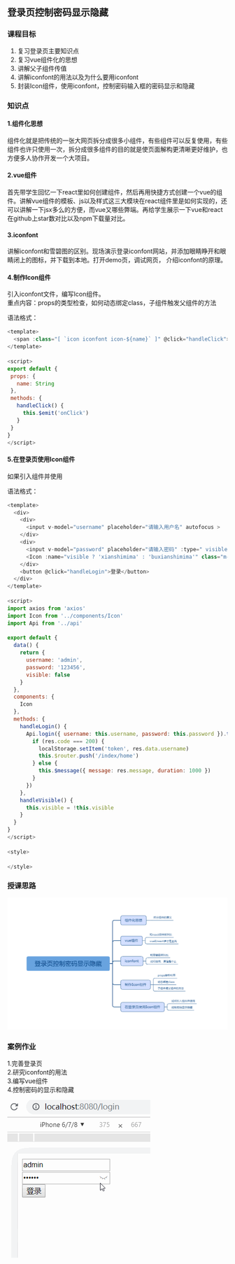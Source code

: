 ## 登录页控制密码显示隐藏

### 课程目标

1. 复习登录页主要知识点
2. 复习vue组件化的思想
3. 讲解父子组件传值
4. 讲解iconfont的用法以及为什么要用iconfont
5. 封装Icon组件，使用iconfont，控制密码输入框的密码显示和隐藏

### 知识点

#### 1.组件化思想
  组件化就是把传统的一张大网页拆分成很多小组件，有些组件可以反复使用，有些组件也许只使用一次，拆分成很多组件的目的就是使页面解构更清晰更好维护，也方便多人协作开发一个大项目。
  
#### 2.vue组件
  首先带学生回忆一下react里如何创建组件，然后再用快捷方式创建一个vue的组件。讲解vue组件的模板、js以及样式这三大模块在react组件里是如何实现的，还可以讲解一下jsx多么的方便，而vue又哪些弊端。再给学生展示一下vue和react在github上star数对比以及npm下载量对比。

#### 3.iconfont
  讲解iconfont和雪碧图的区别。现场演示登录iconfont网站，并添加眼睛睁开和眼睛闭上的图标，并下载到本地。打开demo页，调试网页，
  介绍iconfont的原理。

#### 4.制作Icon组件
  引入iconfont文件，编写Icon组件。  
  重点内容：props的类型检查，如何动态绑定class，子组件触发父组件的方法

  语法格式：
```js
<template>
  <span :class="[ `icon iconfont icon-${name}` ]" @click="handleClick"></span>
</template>

<script>
export default {
 props: {
   name: String
 },
 methods: {
   handleClick() {
     this.$emit('onClick')
   }
 }
}
</script>
```

#### 5.在登录页使用Icon组件
  如果引入组件并使用

  语法格式：
```js
<template>
  <div>
    <div>
      <input v-model="username" placeholder="请输入用户名" autofocus >
    </div>
    <div>
      <input v-model="password" placeholder="请输入密码" :type=" visible ? 'text' : 'password'" @keyup.enter="handleLogin" >
      <Icon :name="visible ? 'xianshimima' : 'buxianshimima'" class="m-login-icon" @onClick="handleVisible" ></Icon>
    </div>
    <button @click="handleLogin">登录</button>
  </div>
</template>

<script>
import axios from 'axios'
import Icon from '../components/Icon'
import Api from '../api'

export default {
  data() {
    return {
      username: 'admin',
      password: '123456',
      visible: false
    }
  },
  components: {
    Icon
  },
  methods: {
    handleLogin() {
      Api.login({ username: this.username, password: this.password }).then(res => {
        if (res.code === 200) {
          localStorage.setItem('token', res.data.username)
          this.$router.push('/index/home')
        } else {
          this.$message({ message: res.message, duration: 1000 })
        }
      })
    },
    handleVisible() {
      this.visible = !this.visible
    }
  }
}
</script>

<style>

</style>
```

### 授课思路

![](..\images\02登录页控制密码显示隐藏_思路图.png)

### 案例作业

1.完善登录页  
2.研究iconfont的用法  
3.编写vue组件  
4.控制密码的显示和隐藏    

![](..\images\02登录页控制密码显示隐藏_作业.gif)


